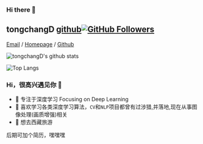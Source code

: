 ### Hi there 👋

## tongchangD [github](https://github.com/tongchangD)[![GitHub Followers](https://img.shields.io/github/followers/tongchangD?style=social)](https://github.com/tongchangD)

[Email](mailto:15527098078@163.com?subject=[GitHub]%20Source%20Han%20Sans) /
[Homepage](https://tongchangD.github.io/) /
[Github](https://github.com/tongchangD)

![tongchangD's github stats](https://github-readme-stats.vercel.app/api?username=tongchangD&show_icons=true&theme=radical)

<!-- <img align="right" src="https://github-readme-stats.vercel.app/api?username=tongchangD&show_icons=true&theme=radical" > -->

![Top Langs](https://github-readme-stats.vercel.app/api/top-langs/?username=tongchangD&layout=compact)
<!-- <img align="right" src="https://github-readme-stats.vercel.app/api/top-langs/?username=tongchangD&layout=compact" > -->


### Hi，很高兴遇见你 👋

- 🧡 专注于深度学习 Focusing on Deep Learning
- 🔨 喜欢学习各类深度学习算法，`CV`和`NLP`项目都曾有过涉猎,并落地,现在从事图像处理(画质增强)相关
- 🍬 想去西藏旅游

后期可加个简历，嘿嘿嘿





<!--
**tongchangD/tongchangD** is a ✨ _special_ ✨ repository because its `README.md` (this file) appears on your GitHub profile.

Here are some ideas to get you started:

- 🔭 I’m currently working on ...
- 🌱 I’m currently learning ...
- 👯 I’m looking to collaborate on ...
- 🤔 I’m looking for help with ...
- 💬 Ask me about ...
- 📫 How to reach me: ...
- 😄 Pronouns: ...
- ⚡ Fun fact: ...
-->
